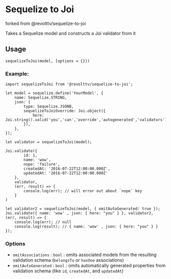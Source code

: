 # Sequelize to Joi

forked from @revolttv/sequelize-to-joi

Takes a Sequelize model and constructs a Joi validator from it

## Usage

```
sequelizeToJoi(model, [options = {}])
```

### Example:

```
import sequelizeToJoi from '@revolttv/sequelize-to-joi';

let model = sequelize.define('YourModel', {
    name: Sequelize.STRING,
    json: {
        type: Sequelize.JSONB,
        sequelizeToJoiOverride: Joi.object({
            here: Joi.string().valid('you','can','override','autogenerated','validators');
        }),
    },
});

let validator = sequelizeToJoi(model);

Joi.validate({
        id: 1,
        name: 'wow',
        nope: 'failure',
        createdAt: '2016-07-22T12:00:00.000Z',
        updatedAt: '2016-07-22T12:00:00.000Z'
    },
    validator,
    (err, result) => {
        console.log(err); // will error out about `nope` key
    }
)

let validator2 = sequelizeToJoi(model, { omitAutoGenerated: true });
Joi.validate({ name: 'wow' , json: { here: "you" } }, validator2, (err, result) => {
    console.log(err); // null
    console.log(result); // { name: 'wow' , json: { here: "you" } }
});
```

### Options

* `omitAssociations` : `bool` : omits associated models from the resulting validation schema (`belongsTo` or `hasOne` associations)
* `omitAutoGenerated` : `bool` : omits automatically generated properties from validation schema (like `id`, `createdAt`, and `updatedAt`)
